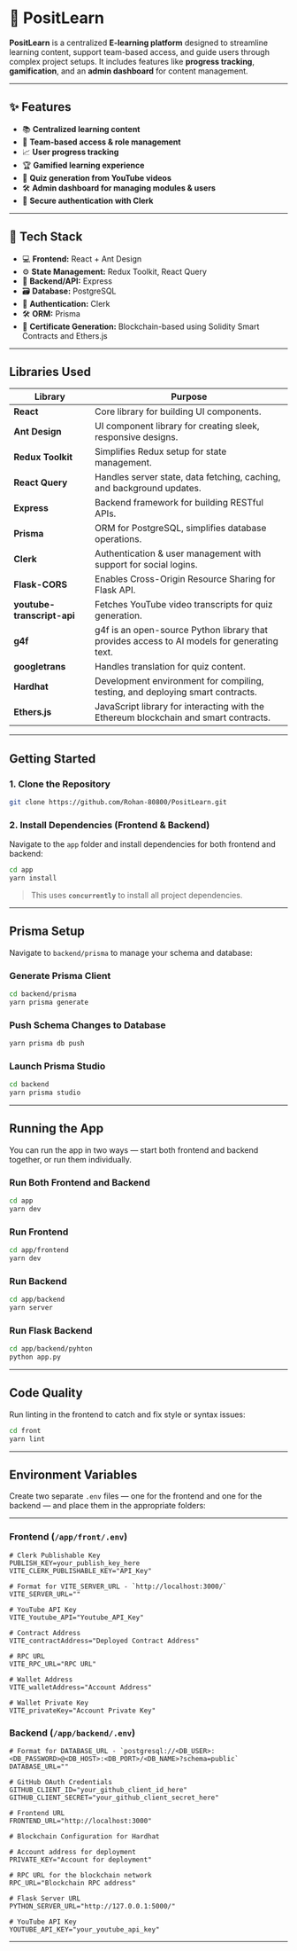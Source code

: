 # 📘 PositLearn

**PositLearn** is a centralized **E-learning platform** designed to streamline learning content, support team-based access, and guide users through complex project setups. It includes features like **progress tracking**, **gamification**, and an **admin dashboard** for content management.

---

## ✨ Features

* 📚 **Centralized learning content**
* 👥 **Team-based access & role management**
* 📈 **User progress tracking**
* 🏆 **Gamified learning experience**
* 🤖 **Quiz generation from YouTube videos**
* 🛠️ **Admin dashboard for managing modules & users**
* 🔐 **Secure authentication with Clerk**

---

## 🧩 Tech Stack

* 💻 **Frontend:** React + Ant Design
* ⚙️ **State Management:** Redux Toolkit, React Query
* 🚀 **Backend/API:** Express
* 🗃️ **Database:** PostgreSQL
* 🔐 **Authentication:** Clerk
* 🛠️ **ORM:** Prisma
* 📜 **Certificate Generation:** Blockchain-based using Solidity Smart Contracts and Ethers.js

---

## Libraries Used

| Library           | Purpose                                                                              |
| ----------------- | ------------------------------------------------------------------------------------ |
| **React**         | Core library for building UI components.                                             |
| **Ant Design**    | UI component library for creating sleek, responsive designs.                         |
| **Redux Toolkit** | Simplifies Redux setup for state management.                                         |
| **React Query**   | Handles server state, data fetching, caching, and background updates.                |
| **Express**       | Backend framework for building RESTful APIs.                                         |
| **Prisma**        | ORM for PostgreSQL, simplifies database operations.                                  |
| **Clerk**         | Authentication & user management with support for social logins.                     |
| **Flask-CORS**    | Enables Cross-Origin Resource Sharing for Flask API.                               |
| **youtube-transcript-api**  | Fetches YouTube video transcripts for quiz generation.                               |
| **g4f**  | g4f is an open-source Python library that provides access to AI models for generating text.                             |
**googletrans**  | Handles translation for quiz content.                               |
| **Hardhat**       | Development environment for compiling, testing, and deploying smart contracts.       |
| **Ethers.js**     | JavaScript library for interacting with the Ethereum blockchain and smart contracts. |

---

## Getting Started

### 1. Clone the Repository

```bash
git clone https://github.com/Rohan-80800/PositLearn.git
```

### 2. Install Dependencies (Frontend & Backend)

Navigate to the `app` folder and install dependencies for both frontend and backend:

```bash
cd app
yarn install
```

> This uses **`concurrently`** to install all project dependencies.

---

## Prisma Setup

Navigate to `backend/prisma` to manage your schema and database:

### Generate Prisma Client

```bash
cd backend/prisma
yarn prisma generate
```

### Push Schema Changes to Database

```bash
yarn prisma db push
```

### Launch Prisma Studio

```bash
cd backend
yarn prisma studio
```

---

## Running the App

You can run the app in two ways — start both frontend and backend together, or run them individually.

### Run Both Frontend and Backend

```bash
cd app
yarn dev
```

### Run Frontend

```bash
cd app/frontend
yarn dev
```

### Run Backend

```bash
cd app/backend
yarn server
```
### Run Flask Backend

```bash
cd app/backend/pyhton
python app.py
```

---

## Code Quality

Run linting in the frontend to catch and fix style or syntax issues:

```bash
cd front
yarn lint
```

---

## Environment Variables

Create two separate `.env` files — one for the frontend and one for the backend — and place them in the appropriate folders:

---

### Frontend (`/app/front/.env`)

```env
# Clerk Publishable Key
PUBLISH_KEY=your_publish_key_here
VITE_CLERK_PUBLISHABLE_KEY="API_Key"

# Format for VITE_SERVER_URL - `http://localhost:3000/`
VITE_SERVER_URL=""

# YouTube API Key
VITE_Youtube_API="Youtube_API_Key"

# Contract Address
VITE_contractAddress="Deployed Contract Address"

# RPC URL
VITE_RPC_URL="RPC URL"

# Wallet Address
VITE_walletAddress="Account Address"

# Wallet Private Key
VITE_privateKey="Account Private Key"

```

### Backend (`/app/backend/.env`)

```env
# Format for DATABASE_URL - `postgresql://<DB_USER>:<DB_PASSWORD>@<DB_HOST>:<DB_PORT>/<DB_NAME>?schema=public`
DATABASE_URL=""

# GitHub OAuth Credentials
GITHUB_CLIENT_ID="your_github_client_id_here"
GITHUB_CLIENT_SECRET="your_github_client_secret_here"

# Frontend URL
FRONTEND_URL="http://localhost:3000"

# Blockchain Configuration for Hardhat

# Account address for deployment
PRIVATE_KEY="Account for deployment"

# RPC URL for the blockchain network
RPC_URL="Blockchain RPC address"

# Flask Server URL
PYTHON_SERVER_URL="http://127.0.0.1:5000/"

# YouTube API Key
YOUTUBE_API_KEY="your_youtube_api_key"

```

---
